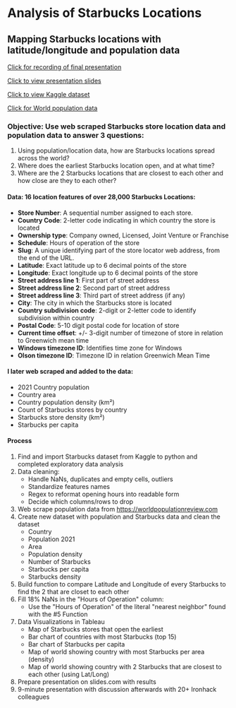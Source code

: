 # Analysis of Starbucks Locations 

## Mapping Starbucks locations with latitude/longitude and population data

[Click for recording of final presentation](https://ironhack.zoom.us/rec/play/z_KuzP88l79dzVBAtHaR-vPE4Xi4xUGUU-C3D948G81Z7jHR7GCBa8oip2yDNDrNwbnBrP9AWwVZ6sM9.WElypAcnuo2-6udI?startTime=1660305720000&_x_zm_rtaid=v-1r2qOaSt-VQG_GldUWIA.1660487182977.ee234b4949979eb90f4b2d2092f0085f&_x_zm_rhtaid=21)

[Click to view presentation slides](https://slides.com/hollydalton/deck-5b0977/fullscreen)

[Click to view Kaggle dataset](https://www.kaggle.com/datasets/kukuroo3/starbucks-locations-worldwide-2021-version)

[Click for World population data](https://worldpopulationreview.com/countries)


### Objective: Use web scraped Starbucks store location data and population data to answer 3 questions:
1. Using population/location data, how are Starbucks locations spread across the world?
2. Where does the earliest Starbucks location open, and at what time?
3. Where are the 2 Starbucks locations that are closest to each other and how close are they to each other?


#### Data: 16 location features of over 28,000 Starbucks Locations:

- **Store Number**: A sequential number assigned to each store.
- **Country Code**: 2-letter code indicating in which country the store is located 
- **Ownership type**: Company owned, Licensed, Joint Venture or Franchise
- **Schedule**: Hours of operation of the store
- **Slug**: A unique identifying part of the store locator web address, from the end of the URL.
- **Latitude**: Exact latitude up to 6 decimal points of the store
- **Longitude**: Exact longitude up to 6 decimal points of the store
- **Street address line 1**: First part of street address
- **Street address line 2**: Second part of street address
- **Street address line 3**: Third part of street address (if any)
- **City**: The city in which the Starbucks store is located
- **Country subdivision code**: 2-digit or 2-letter code to identify subdivision within country
- **Postal Code**: 5-10 digit postal code for location of store
- **Current time offset**: +/- 3-digit number of timezone of store in relation to Greenwich mean time 
- **Windows timezone ID**: Identifies time zone for Windows 
- **Olson timezone ID**: Timezone ID in relation Greenwich Mean Time 

#### I later web scraped and added to the data:
- 2021 Country population
- Country area
- Country population density (km²)
- Count of Starbucks stores by country
- Starbucks store density (km²)
- Starbucks per capita

#### Process
1. Find and import Starbucks dataset from Kaggle to python and completed exploratory data analysis
2. Data cleaning: 
      - Handle NaNs, duplicates and empty cells, outliers
      - Standardize features names
      - Regex to reformat opening hours into readable form 
      - Decide which columns/rows to drop
3. Web scrape population data from https://worldpopulationreview.com
4. Create new dataset with population and Starbucks data and clean the dataset
      - Country
      - Population 2021
      - Area
      - Population density
      - Number of Starbucks
      - Starbucks per capita
      - Starbucks density
5. Build function to compare Latitude and Longitude of every Starbucks to find the 2 that are closet to each other
6. Fill 18% NaNs in the "Hours of Operation" column: 
    - Use the "Hours of Operation" of the  literal "nearest neighbor" found with the #5 Function
7. Data Visualizations in Tableau
     - Map of Starbucks stores that open the earliest
     - Bar chart of countries with most Starbucks (top 15)
     - Bar chart of Starbucks per capita
     - Map of world showing country with most Starbucks per area (density)
     - Map of world showing country with 2 Starbucks that are closest to each other (using Lat/Long)
8. Prepare presentation on slides.com with results 
9. 9-minute presentation with discussion afterwards with 20+ Ironhack colleagues 
